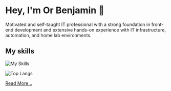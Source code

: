 # Hey, I'm Or Benjamin 👋

Motivated and self-taught IT professional with a strong foundation in front-end development and extensive hands-on experience with IT infrastructure, automation, and home lab environments.

## My skills

![My Skills](https://skillicons.dev/icons?i=js,ts,rust,kubernetes,docker,linux,vue,vscode,git,html,css,wasm,powershell,raspberrypi,nodejs,electron&perline=4)

![Top Langs](https://github-readme-stats.vercel.app/api/top-langs/?username=winor&hide_progress=true)

[Read More...](assets/OR_BENJAMIN.pdf)
